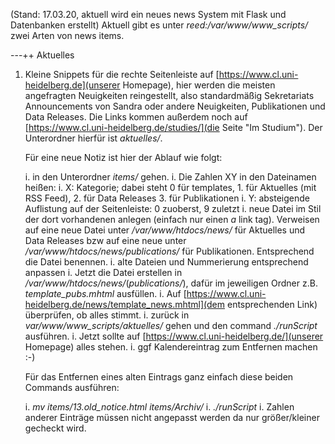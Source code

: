 (Stand: 17.03.20, aktuell wird ein neues news System mit Flask und Datenbanken erstellt) Aktuell gibt es unter *reed:/var/www/www\_scripts/* zwei Arten von news items.

---++ Aktuelles

1. Kleine Snippets für die rechte Seitenleiste auf [https://www.cl.uni-heidelberg.de](unserer Homepage), hier werden die meisten angefragten Neuigkeiten reingestellt, also standardmäßig Sekretariats Announcements von Sandra oder andere Neuigkeiten, Publikationen und Data Releases. Die Links kommen außerdem noch auf [https://www.cl.uni-heidelberg.de/studies/](die Seite "Im Studium").
Der Unterordner hierfür ist *aktuelles/*.

   Für eine neue Notiz ist hier der Ablauf wie folgt:
      
      i. in den Unterordner *items/* gehen.
      i. Die Zahlen XY in den Dateinamen heißen: 
      i. X: Kategorie; dabei steht 0 für templates,
         1.  für Aktuelles (mit RSS Feed),
         2.  für Data Releases
         3.  für Publikationen
      i. Y: absteigende Auflistung auf der Seitenleiste: 0 zuoberst, 9 zuletzt
      i. neue Datei im Stil der dort vorhandenen anlegen (einfach nur einen *a* link tag). Verweisen auf eine neue Datei unter */var/www/htdocs/news/* für Aktuelles und Data Releases bzw auf eine neue unter */var/www/htdocs/news/publications/* für Publikationen. Entsprechend die Datei benennen.
      i. alte Dateien und Nummerierung entsprechend anpassen 
      i. Jetzt die Datei erstellen in */var/www/htdocs/news/*(*publications/*), dafür im jeweiligen Ordner z.B. *template_pubs.mhtml* ausfüllen.
      i. Auf [https://www.cl.uni-heidelberg.de/news/template_news.mhtml](dem entsprechenden Link) überprüfen, ob alles stimmt.
      i. zurück in *var/www/www_scripts/aktuelles/* gehen und den command *./runScript* ausführen.
      i. Jetzt sollte auf [https://www.cl.uni-heidelberg.de/](unserer Homepage) alles stehen. 
      i. ggf Kalendereintrag zum Entfernen machen :-)  
      
   Für das Entfernen eines alten Eintrags ganz einfach diese beiden Commands ausführen:
   
      i. *mv items/13.old_notice.html items/Archiv/*
      i. *./runScript*
      i. Zahlen anderer Einträge müssen nicht angepasst werden da nur größer/kleiner gecheckt wird.

